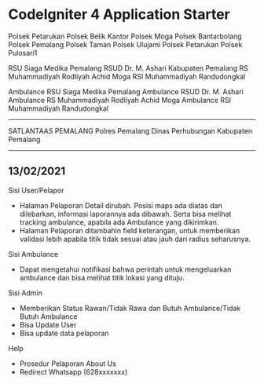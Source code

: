 # CodeIgniter 4 Application Starter

Polsek Petarukan
Polsek Belik
Kantor Polsek Moga
Polsek Bantarbolang
Polsek Pemalang
Polsek Taman
Polsek Ulujami
Polsek Petarukan
Polsek Pulosari1

RSU Siaga Medika Pemalang
RSUD Dr. M. Ashari Kabupaten Pemalang
RS Muhammadiyah Rodliyah Achid Moga
RSI Muhammadiyah Randudongkal

Ambulance RSU Siaga Medika Pemalang
Ambulance RSUD Dr. M. Ashari
Ambulance RS Muhammadiyah Rodliyah Achid Moga
Ambulance RSI Muhammadiyah Randudongkal

--------
SATLANTAAS PEMALANG
Polres Pemalang
Dinas Perhubungan Kabupaten Pemalang


--------------
13/02/2021
--------------
Sisi User/Pelapor
- Halaman Pelaporan Detail dirubah. Posisi maps ada diatas dan dilebarkan, informasi laporannya ada dibawah. Serta bisa melihat tracking ambulance, apabila ada Ambulance yang dikirimkan.
- Halaman Pelaporan ditambahin field keterangan, untuk memberikan validasi lebih apabila titik tidak sesuai atau jauh dari radius seharusnya.

Sisi Ambulance
- Dapat mengetahui notifikasi bahwa perintah untuk mengeluarkan ambulance dan bisa melihat titik lokasi yang dituju.

Sisi Admin
- Memberikan Status Rawan/Tidak Rawa dan Butuh Ambulance/Tidak Butuh Ambulance
- Bisa Update User
- Bisa update data pelaporan

Help
- Prosedur Pelaporan
About Us
- Redirect Whatsapp (628xxxxxxx)